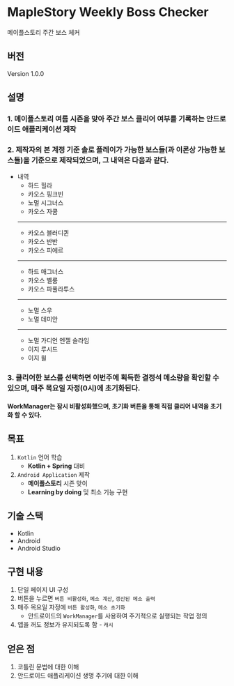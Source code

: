 # MapleStory Weekly Boss Checker

메이플스토리 주간 보스 체커

## 버전

Version 1.0.0

## 설명

### 1. 메이플스토리 여름 시즌을 맞아 주간 보스 클리어 여부를 기록하는 안드로이드 애플리케이션 제작

### 2. 제작자의 본 계정 기준 솔로 플레이가 가능한 보스들(과 이론상 가능한 보스들)을 기준으로 제작되었으며, 그 내역은 다음과 같다.

- 내역
    - 하드 힐라
    - 카오스 핑크빈
    - 노멀 시그너스
    - 카오스 자쿰
    ---
    - 카오스 블러디퀸
    - 카오스 반반
    - 카오스 피에르
    ---
    - 하드 매그너스
    - 카오스 벨룸
    - 카오스 파풀라투스
    ---
    - 노멀 스우
    - 노멀 데미안
    ---
    - 노멀 가디언 엔젤 슬라임
    - 이지 루시드
    - 이지 윌

### 3. 클리어한 보스를 선택하면 이번주에 획득한 결정석 메소량을 확인할 수 있으며, 매주 목요일 자정(0시)에 초기화된다.

#### WorkManager는 잠시 비활성화했으며, 초기화 버튼을 통해 직접 클리어 내역을 초기화 할 수 있다.

## 목표

1. `Kotlin` 언어 학습
    - **Kotlin + Spring** 대비
2. `Android Application` 제작
    - **메이플스토리** 시즌 맞이
    - **Learning by doing** 및 최소 기능 구현

## 기술 스택

- Kotlin
- Android
- Android Studio

## 구현 내용

1. 단일 페이지 UI 구성
2. 버튼을 누르면 `버튼 비활성화`, `메소 계산`, `갱신된 메소 출력`
3. 매주 목요일 자정에 `버튼 활성화`, `메소 초기화`
    - 안드로이드의 `WorkManager`를 사용하여 주기적으로 실행되는 작업 정의
4. 앱을 꺼도 정보가 유지되도록 함 - `캐시`

## 얻은 점

1. 코틀린 문법에 대한 이해
2. 안드로이드 애플리케이션 생명 주기에 대한 이해
